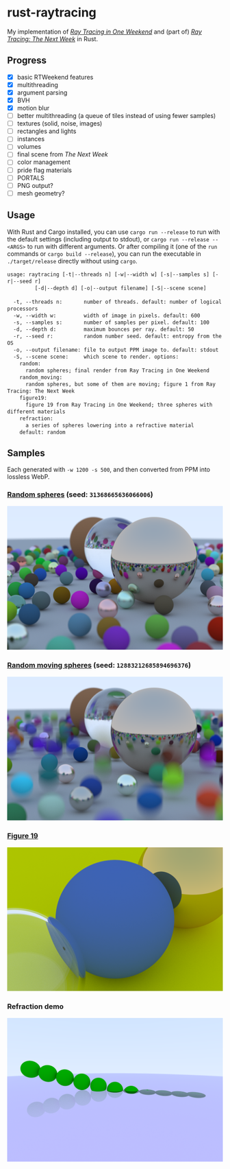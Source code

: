 rust-raytracing
===============

My implementation of [_Ray Tracing in One Weekend_](https://raytracing.github.io/books/RayTracingInOneWeekend.html) and (part of) [_Ray Tracing: The Next Week_](https://raytracing.github.io/books/RayTracingTheNextWeek.html) in Rust.

## Progress

- [x] basic RTWeekend features
- [x] multithreading
- [x] argument parsing
- [x] BVH
- [x] motion blur
- [ ] better multithreading (a queue of tiles instead of using fewer samples)
- [ ] textures (solid, noise, images)
- [ ] rectangles and lights
- [ ] instances
- [ ] volumes
- [ ] final scene from _The Next Week_
- [ ] color management
- [ ] pride flag materials
- [ ] PORTALS
- [ ] PNG output?
- [ ] mesh geometry?

## Usage

With Rust and Cargo installed, you can use `cargo run --release` to run with the default settings (including output to stdout), or `cargo run --release -- <ARGS>` to run with different arguments. Or after compiling it (one of the `run` commands or `cargo build --release`), you can run the executable in `./target/release` directly without using `cargo`.

```
usage: raytracing [-t|--threads n] [-w|--width w] [-s|--samples s] [-r|--seed r] 
         [-d|--depth d] [-o|--output filename] [-S|--scene scene]

  -t, --threads n:       number of threads. default: number of logical processors
  -w, --width w:         width of image in pixels. default: 600
  -s, --samples s:       number of samples per pixel. default: 100
  -d, --depth d:         maximum bounces per ray. default: 50
  -r, --seed r:          random number seed. default: entropy from the OS
  -o, --output filename: file to output PPM image to. default: stdout
  -S, --scene scene:     which scene to render. options:
    random:
      random spheres; final render from Ray Tracing in One Weekend
    random_moving:
      random spheres, but some of them are moving; figure 1 from Ray Tracing: The Next Week
    figure19:
      figure 19 from Ray Tracing in One Weekend; three spheres with different materials
    refraction:
      a series of spheres lowering into a refractive material
    default: random
```

## Samples

Each generated with `-w 1200 -s 500`, and then converted from PPM into lossless WebP.

### [Random spheres](https://raytracing.github.io/books/RayTracingInOneWeekend.html#wherenext?/afinalrender) (seed: `31368665636066006`)

![](samples/random.webp)

### [Random moving spheres](https://raytracing.github.io/books/RayTracingTheNextWeek.html#motionblur/puttingeverythingtogether) (seed: `12883212685894696376`)

![](samples/random_moving.webp)

### [Figure 19](https://raytracing.github.io/books/RayTracingInOneWeekend.html#positionablecamera/positioningandorientingthecamera)

![](samples/figure19.webp)

### Refraction demo

![](samples/refraction.webp)
